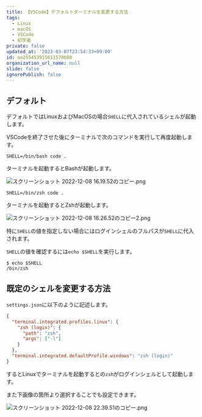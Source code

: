 ```yaml
---
title: 【VSCode】デフォルトターミナルを変更する方法
tags:
  - Linux
  - macOS
  - VSCode
  - 初学者
private: false
updated_at: '2023-03-07T23:54:33+09:00'
id: aa255453915611570b88
organization_url_name: null
slide: false
ignorePublish: false
---
```

## デフォルト

デフォルトではLinuxおよびMacOSの場合`SHELL`に代入されているシェルが起動します。  

VSCodeを終了させた後にターミナルで次のコマンドを実行して再度起動します。  

```terminal
SHELL=/bin/bash code .
```

ターミナルを起動するとBashが起動します。  

![スクリーンショット 2022-12-08 16.19.52のコピー.png](https://qiita-image-store.s3.ap-northeast-1.amazonaws.com/0/2342443/3ecc4312-4466-aeae-2839-b7ae1cfcde14.png)

```terminal
SHELL=/bin/zsh code .
```

ターミナルを起動するとZshが起動します。  

![スクリーンショット 2022-12-08 16.26.52のコピー2.png](https://qiita-image-store.s3.ap-northeast-1.amazonaws.com/0/2342443/effe7cdf-7cd6-7a82-f60e-84dae5675256.png)

特に`SHELL`の値を指定しない場合にはログインシェルのフルパスが`SHELL`に代入されます。  

`SHELL`の値を確認するには`echo $SHELL`を実行します。  

```terminal
$ echo $SHELL
/bin/zsh
```

## 既定のシェルを変更する方法

`settings.json`に以下のように記述します。  

```settings.json
{
  "terminal.integrated.profiles.linux": {
    "zsh (login)": {
      "path": "zsh",
      "args": ["-l"]
    }
  },
  "terminal.integrated.defaultProfile.windows": "zsh (login)"
}
```

するとLinuxでターミナルを起動するとの`zsh`がログインシェルとして起動します。  

また下画像の箇所より選択することでも設定できます。  

![スクリーンショット 2022-12-08 22.39.51のコピー.png](https://qiita-image-store.s3.ap-northeast-1.amazonaws.com/0/2342443/8b469013-04a7-4a07-538a-2b994ce8224d.png)
